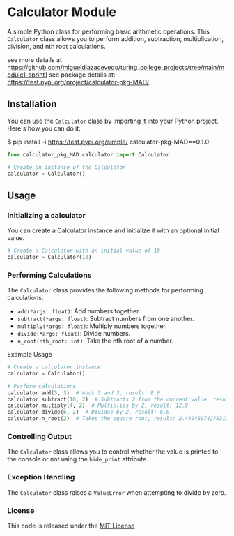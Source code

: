 # Calculator Module

A simple Python class for performing basic arithmetic operations. This `Calculator` class allows you to perform addition, subtraction, multiplication, division, and nth root calculations.

see more details at https://github.com/migueldiazacevedo/turing_college_projects/tree/main/module1-sprint1
see package details at: https://test.pypi.org/project/calculator-pkg-MAD/

## Installation

You can use the `Calculator` class by importing it into your Python project. Here's how you can do it:

$ pip install -i https://test.pypi.org/simple/ calculator-pkg-MAD==0.1.0

```python
from calculator_pkg_MAD.calculator import Calculator

# Create an instance of the Calculator
calculator = Calculator()
```
## Usage 

### Initializing a calculator
You can create a Calculator instance and initialize it with an optional initial value.
```python
# Create a Calculator with an initial value of 10
calculator = Calculator(10)
```

### Performing Calculations
The `Calculator` class provides the following methods for performing calculations:

- `add(*args: float)`: Add numbers together.
- `subtract(*args: float)`: Subtract numbers from one another.
- `multiply(*args: float)`: Multiply numbers together.
- `divide(*args: float)`: Divide numbers.
- `n_root(nth_root: int)`: Take the nth root of a number.

Example Usage

```python
# Create a calculator instance
calculator = Calculator()

# Perform calculations
calculator.add(5, 3)  # Adds 5 and 3, result: 8.0
calculator.subtract(10, 2)  # Subtracts 2 from the current value, result: 6.0
calculator.multiply(4, 2)  # Multiplies by 2, result: 12.0
calculator.divide(6, 2)  # Divides by 2, result: 6.0
calculator.n_root(2)  # Takes the square root, result: 2.449489742783178
```
### Controlling Output
The `Calculator` class allows you to control whether the value is printed to the console or not using the `hide_print` attribute.
### Exception Handling 
The `Calculator` class raises a `ValueError` when attempting to divide by zero.

### License 
This code is released under the [MIT License](https://opensource.org/license/mit/) 

